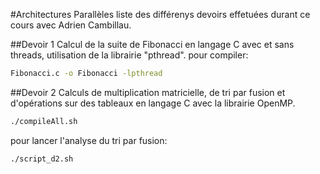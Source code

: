 #Architectures Parallèles
liste des différenys devoirs effetuées durant ce cours avec Adrien Cambillau.

##Devoir 1
Calcul de la suite de Fibonacci en langage C avec et sans threads, utilisation de la librairie "pthread".
pour compiler: 
```bash
Fibonacci.c -o Fibonacci -lpthread
```

##Devoir 2
Calculs de multiplication matricielle, de tri par fusion et d'opérations sur des tableaux en langage C avec la librairie OpenMP.
```bash
./compileAll.sh
```
pour lancer l'analyse du tri par fusion:
```bash
./script_d2.sh
```


